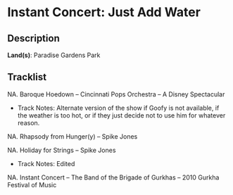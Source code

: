 # Instant Concert: Just Add Water

## Description

**Land(s)**: Paradise Gardens Park

## Tracklist

NA. Baroque Hoedown – Cincinnati Pops Orchestra – A Disney Spectacular
- Track Notes: Alternate version of the show if Goofy is not available, if the weather is too hot, or if they just decide not to use him for whatever reason.

NA. Rhapsody from Hunger(y) – Spike Jones


NA. Holiday for Strings – Spike Jones
- Track Notes: Edited

NA. Instant Concert – The Band of the Brigade of Gurkhas – 2010 Gurkha Festival of Music

